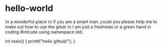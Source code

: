 # hello-world
\n a wonderful place
\n if you are a smart man ,could you please help me to make out how to use the gitub
\n I am just a freshman or a green hand in coding
#inlcude<iostream>
using namespace std;

int main()
  {
     printf("hello github!");
  }
